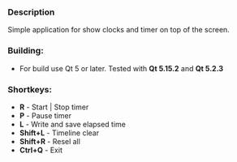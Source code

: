 ### Description
Simple application for show clocks and timer on top of the screen.


### Building:
 * For build use Qt 5 or later. Tested with __Qt 5.15.2__ and __Qt 5.2.3__

### Shortkeys:
 * __R__ - Start | Stop  timer
 * __P__ - Pause timer
 * __L__ - Write and save elapsed time
 * __Shift+L__ - Timeline clear
 * __Shift+R__ - Resel all 
 * __Ctrl+Q__ - Exit